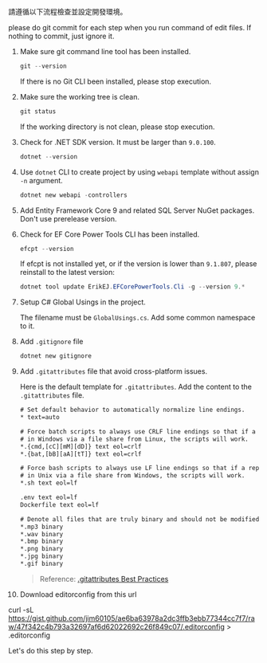 請遵循以下流程檢查並設定開發環境。

please do git commit for each step when you run command of edit files. If nothing to commit, just ignore it.

1. Make sure git command line tool has been installed.

    ```ps1
    git --version
    ```

    If there is no Git CLI been installed, please stop execution.

2. Make sure the working tree is clean.

    ```ps1
    git status
    ```

    If the working directory is not clean, please stop execution.

3. Check for .NET SDK version. It must be larger than `9.0.100`.

    ```ps1
    dotnet --version
    ```

4. Use `dotnet` CLI to create project by using `webapi` template without assign `-n` argument.

    ```ps1
    dotnet new webapi -controllers
    ```

5. Add Entity Framework Core 9 and related SQL Server NuGet packages. Don't use prerelease version.

6. Check for EF Core Power Tools CLI has been installed.

    ```ps1
    efcpt --version
    ```

    If efcpt is not installed yet, or if the version is lower than `9.1.807`, please reinstall to the latest version:

    ```ps1
    dotnet tool update ErikEJ.EFCorePowerTools.Cli -g --version 9.*
    ```

7. Setup C# Global Usings in the project.

    The filename must be `GlobalUsings.cs`. Add some common namespace to it.

8. Add `.gitignore` file

    ```ps1
    dotnet new gitignore
    ```

9. Add `.gitattributes` file that avoid cross-platform issues.

    Here is the default template for `.gitattributes`. Add the content to the `.gitattributes` file.

    ```txt
    # Set default behavior to automatically normalize line endings.
    * text=auto

    # Force batch scripts to always use CRLF line endings so that if a repo is accessed
    # in Windows via a file share from Linux, the scripts will work.
    *.{cmd,[cC][mM][dD]} text eol=crlf
    *.{bat,[bB][aA][tT]} text eol=crlf

    # Force bash scripts to always use LF line endings so that if a repo is accessed
    # in Unix via a file share from Windows, the scripts will work.
    *.sh text eol=lf
    
    .env text eol=lf
    Dockerfile text eol=lf

    # Denote all files that are truly binary and should not be modified.
    *.mp3 binary
    *.wav binary
    *.bmp binary
    *.png binary
    *.jpg binary
    *.gif binary
    ```

    > Reference: [.gitattributes Best Practices](https://rehansaeed.com/gitattributes-best-practices/)

10. Download editorconfig from this url

curl -sL https://gist.github.com/jim60105/ae6ba63978a2dc3ffb3ebb77344cc7f7/raw/47f342c4b793a32697af6d62022692c26f849c07/.editorconfig > .editorconfig

Let's do this step by step.
